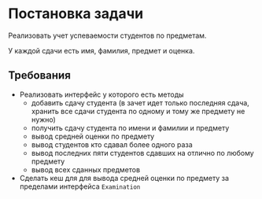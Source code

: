 # Постановка задачи

Реализовать учет успеваемости студентов по предметам.

У каждой сдачи есть имя, фамилия, предмет и оценка.

## Требования
- Реализовать интерфейс у которого есть методы
    - добавить сдачу студента (в зачет идет только последняя сдача, хранить все сдачи студента по одному и тому же предмету не нужно)
    - получить сдачу студента по имени и фамилии и предмету
    - вывод средней оценки по предмету
    - вывод студентов кто сдавал более одного раза
    - вывод последних пяти студентов сдавших на отлично по любому предмету
    - вывод всех сданных предметов
- Сделать кеш для для вывода средней оценки по предмету за пределами интерфейса `Examination`